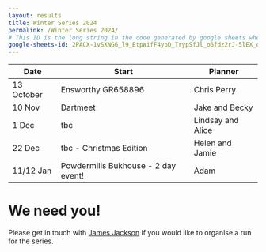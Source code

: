 ```yaml
---
layout: results
title: Winter Series 2024
permalink: /Winter Series 2024/
# This ID is the long string in the code generated by google sheets when you select File->Publish to web.
google-sheets-id: 2PACX-1vSXNG6_l9_BtpWifF4ypD_TrypSfJl_o6fdz2rJ-5lEX_onGgK5X9-Ogy2laXsUJnjB1oTzm_Z0zWts
--- 
```


| Date        | Start                      | Planner                        |
| -----       | -----                      | -------                        |
| 13 October   | Ensworthy GR658896 | Chris Perry                    |
| 10 Nov | Dartmeet | Jake and Becky |
| 1 Dec | tbc | Lindsay and Alice |
| 22 Dec | tbc - Christmas Edition | Helen and Jamie |
| 11/12 Jan | Powdermills Bukhouse - 2 day event!  | Adam |
 
# We need you!
Please get in touch with [James Jackson](mailto:jim7205319@gmail.com) if you would like to organise a run for the series.
